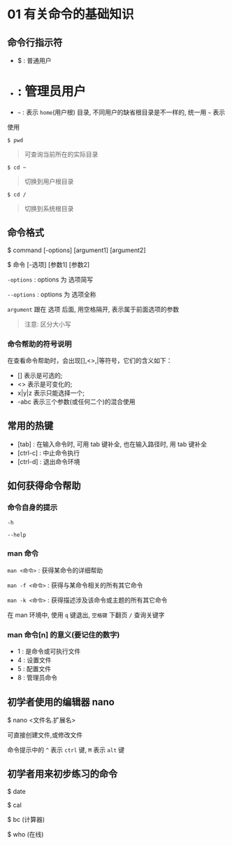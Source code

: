 # 01 有关命令的基础知识

## 命令行指示符

- $ : 普通用户
- # : 管理员用户

- `~` : 表示 `home`(用户根) 目录, 不同用户的缺省根目录是不一样的, 统一用 `~` 表示

使用 

```
$ pwd 
```

> 可查询当前所在的实际目录

```
$ cd ~
```

> 切换到用户根目录

```
$ cd /
```

> 切换到系统根目录

## 命令格式

$ command [-options] [argument1] [argument2]

$ 命令 [-选项] [参数1] [参数2]

`-options` : options 为 选项简写

`--options` : options 为 选项全称

`argument` 跟在 选项 后面, 用空格隔开, 表示属于前面选项的参数

> 注意: 区分大小写

### 命令帮助的符号说明

在查看命令帮助时，会出现[],<>,|等符号，它们的含义如下：

- []        表示是可选的;
- <>       表示是可变化的; 
- x|y|z    表示只能选择一个;
- -abc   表示三个参数(或任何二个)的混合使用

## 常用的热键

- [tab] : 在输入命令时, 可用 tab 键补全, 也在输入路径时, 用 tab 键补全
- [ctrl-c] : 中止命令执行
- [ctrl-d] : 退出命令环境


## 如何获得命令帮助

### 命令自身的提示

`-h`

`--help`

### man 命令

`man <命令>` : 获得某命令的详细帮助

`man -f <命令>` : 获得与某命令相关的所有其它命令

`man -k <命令>` : 获得描述涉及该命令或主题的所有其它命令

在 man 环境中, 使用 `q` 键退出, `空格键` 下翻页 `/` 查询关键字

### man 命令[n] 的意义(要记住的数字)

- 1 : 是命令或可执行文件
- 4 : 设置文件
- 5 : 配置文件
- 8 : 管理员命令

## 初学者使用的编辑器 nano

$ nano <文件名.扩展名>

可直接创建文件,或修改文件

命令提示中的  `^` 表示 `ctrl` 键, `M` 表示 `alt` 键

## 初学者用来初步练习的命令

$ date

$ cal

$ bc (计算器)

$ who  (在线)

